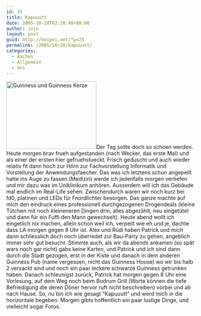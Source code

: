 ```yaml
---
id: 25
title: Kapuuutt
date: 2005-10-20T02:20:48+00:00
author: Jojo
layout: post
guid: http://heipei.net/?p=25
permalink: /2005/10/20/kapuuutt/
categories:
  - Aachen
  - Allgemein
  - Uni
---
```

[<img data-echo="https://static.flickr.com/30/54161607_0190a86391_m.jpg" width="240" height="180" alt="Guinness und Guinness Kerze" class="alignleft" />](https://secure.flickr.com/photos/heipei/archives/date-posted/2005/10/20/detail/ "Photo Sharing")Der Tag sollte doch so schoen werden. Heute morgen brav frueh aufgestanden (nach Wecker, das erste Mal) und als einer der ersten hier gefruehstueckt. Frisch geduscht und auch wieder relativ fit dann hoch zur Hörn zur Fachvorstellung Informatik und Vorstellung der Anwendungsfaecher. Das was ich letztens schon angepeilt hatte ins Auge zu fassen (Medizin) werde ich jedenfalls morgen vertiefen und mir dazu was im Uniklinikum anhören. Ausserdem will ich das Gebäude mal endlich im Real-Life sehen. Zwischendurch waren wir noch kurz bei fd0, platinen und LEDs für Fnordlichter besorgen. Das ganze machte auf mich den eindruck eines professionell durchgezogenen Drogendeals (kleine Tütchen mit noch kleineneren Dingen drin, alles abgezählt, neu eingetütet und dann für ein Fuffi den Mann gewechselt). Heute abend wollt ich eingetlich nix machen, allein schon weil ich, verpeilt wie eh und je, dachte dass LA morgen gegen 8 Uhr ist. Alex und Rüdi haben Patrick und mich dann schliesslich doch noch überredet zur Bau-Party zu gehen, angeblich immer sehr gut besucht. Stimmte auch, als wir da abends ankamen (so spät wars noch gar nicht) gabs keine Karten, und Patrick und ich sind dann durch die Stadt gezogen, erst in der Kiste und danach in dem anderen Guinness Pub (name vergessen, nicht das Guinness House) wo wir bis halb 2 versackt sind und noch ein paar leckere schwarze Guinness getrunken haben. Danach schleunigst zurück, Patrick hat morgen gegen 8 Uhr eine Vorlesung, auf dem Weg noch beim Bodrum Grill (Worte können die tiefe Befriedigung die deren Döner hervor ruft nicht beschreiben) vorbei und ab nach Hause. So, nu bin ich wie gesagt &#8220;Kapuuutt&#8221; und werd mich in die horizontale begeben. Morgen gibts hoffentlich ein paar lustige Dinge, und vielleicht sogar Fotos.
